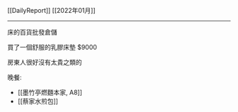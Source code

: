 [[DailyReport]]
[[2022年01月]]

---

床的百貨批發倉儲

買了一個舒服的乳膠床墊 $9000

房東人很好沒有太貴之類的

晚餐: 
- [[墨竹亭燃麵本家, A8]]
- [[蔡家水煎包]]